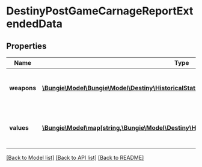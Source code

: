 # DestinyPostGameCarnageReportExtendedData

## Properties
Name | Type | Description | Notes
------------ | ------------- | ------------- | -------------
**weapons** | [**\Bungie\Model\\Bungie\Model\Destiny\HistoricalStats\DestinyHistoricalWeaponStats[]**](DestinyHistoricalWeaponStats.md) | List of weapons and their perspective values. | [optional] 
**values** | [**\Bungie\Model\map[string,\Bungie\Model\Destiny\HistoricalStats\DestinyHistoricalStatsValue]**](DestinyHistoricalStatsValue.md) | Collection of stats for the player in this activity. | [optional] 

[[Back to Model list]](../README.md#documentation-for-models) [[Back to API list]](../README.md#documentation-for-api-endpoints) [[Back to README]](../README.md)



